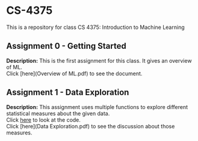 # CS-4375
This is a repository for class CS 4375: Introduction to Machine Learning

## Assignment 0 - Getting Started
**Description:** This is the first assignment for this class. It gives an overview of ML.<br>
Click [here](Overview of ML.pdf) to see the document.

## Assignment 1 - Data Exploration
**Description:** This assignment uses multiple functions to explore different statistical measures about the given data.<br> 
Click [here](Source.cpp) to look at the code.<br>
Click [here](Data Exploration.pdf) to see the discussion about those measures.
